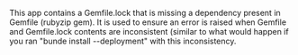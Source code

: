 This app contains a Gemfile.lock that is missing a dependency
present in Gemfile (rubyzip gem).  It is used to ensure
an error is raised when Gemfile and Gemfile.lock contents
are inconsistent (similar to what would happen if you ran
"bunde install --deployment" with this inconsistency.
